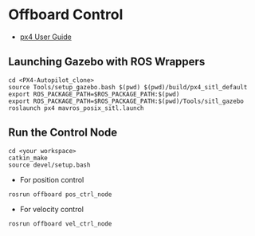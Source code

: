# Offboard Control
* [px4 User Guide](https://docs.px4.io/master/en/simulation/ros_interface.html)

## Launching Gazebo with ROS Wrappers
```
cd <PX4-Autopilot_clone>
source Tools/setup_gazebo.bash $(pwd) $(pwd)/build/px4_sitl_default
export ROS_PACKAGE_PATH=$ROS_PACKAGE_PATH:$(pwd)
export ROS_PACKAGE_PATH=$ROS_PACKAGE_PATH:$(pwd)/Tools/sitl_gazebo
roslaunch px4 mavros_posix_sitl.launch
```

## Run the Control Node
```
cd <your workspace>
catkin_make
source devel/setup.bash
```

* For position control
```
rosrun offboard pos_ctrl_node
```

* For velocity control
```
rosrun offboard vel_ctrl_node
```

